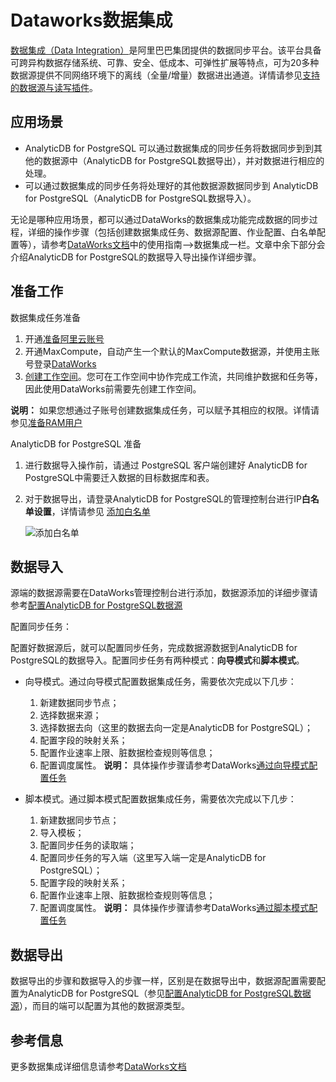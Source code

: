 # Dataworks数据集成

[数据集成（Data Integration）](https://www.aliyun.com/product/cdp/)是阿里巴巴集团提供的数据同步平台。该平台具备可跨异构数据存储系统、可靠、安全、低成本、可弹性扩展等特点，可为20多种数据源提供不同网络环境下的离线（全量/增量）数据进出通道。详情请参见[支持的数据源与读写插件]()。

## 应用场景

-   AnalyticDB for PostgreSQL 可以通过数据集成的同步任务将数据同步到到其他的数据源中（AnalyticDB for PostgreSQL数据导出），并对数据进行相应的处理。
-   可以通过数据集成的同步任务将处理好的其他数据源数据同步到 AnalyticDB for PostgreSQL（AnalyticDB for PostgreSQL数据导入）。

无论是哪种应用场景，都可以通过DataWorks的数据集成功能完成数据的同步过程，详细的操作步骤（包括创建数据集成任务、数据源配置、作业配置、白名单配置等），请参考[DataWorks文档](https://help.aliyun.com/product/72772.html?spm=a2c4g.11186623.3.1.12c15d4ctNn3vx)中的使用指南--\>数据集成一栏。文章中余下部分会介绍AnalyticDB for PostgreSQL的数据导入导出操作详细步骤。

## 准备工作

数据集成任务准备

1.  开通[准备阿里云账号]()
2.  开通MaxCompute，自动产生一个默认的MaxCompute数据源，并使用主账号登录[DataWorks](https://data.aliyun.com/product/ide?spm=a2c4g.11186623.2.18.2dc845d0LfFDRS)
3.  [创建工作空间]()。您可在工作空间中协作完成工作流，共同维护数据和任务等，因此使用DataWorks前需要先创建工作空间。

**说明：** 如果您想通过子账号创建数据集成任务，可以赋予其相应的权限。详情请参见[准备RAM用户]()

AnalyticDB for PostgreSQL 准备

1.  进行数据导入操作前，请通过 PostgreSQL 客户端创建好 AnalyticDB for PostgreSQL中需要迁入数据的目标数据库和表。
2.  对于数据导出，请登录AnalyticDB for PostgreSQL的管理控制台进行IP**白名单设置**，详情请参见 [添加白名单]()

    ![添加白名单](https://static-aliyun-doc.oss-accelerate.aliyuncs.com/assets/img/zh-CN/6834032951/p63279.png)


## 数据导入

源端的数据源需要在DataWorks管理控制台进行添加，数据源添加的详细步骤请参考[配置AnalyticDB for PostgreSQL数据源]()

配置同步任务：

配置好数据源后，就可以配置同步任务，完成数据源数据到AnalyticDB for PostgreSQL的数据导入。配置同步任务有两种模式：**向导模式**和**脚本模式**。

-   向导模式。通过向导模式配置数据集成任务，需要依次完成以下几步：

    1.  新建数据同步节点；
    2.  选择数据来源；
    3.  选择数据去向（这里的数据去向一定是AnalyticDB for PostgreSQL）；
    4.  配置字段的映射关系；
    5.  配置作业速率上限、脏数据检查规则等信息；
    6.  配置调度属性。
    **说明：** 具体操作步骤请参考DataWorks[通过向导模式配置任务]()

-   脚本模式。通过脚本模式配置数据集成任务，需要依次完成以下几步：

    1.  新建数据同步节点；
    2.  导入模板；
    3.  配置同步任务的读取端；
    4.  配置同步任务的写入端（这里写入端一定是AnalyticDB for PostgreSQL）；
    5.  配置字段的映射关系；
    6.  配置作业速率上限、脏数据检查规则等信息；
    7.  配置调度属性。
    **说明：** 具体操作步骤请参考DataWorks[通过脚本模式配置任务]()


## 数据导出

数据导出的步骤和数据导入的步骤一样，区别是在数据导出中，数据源配置需要配置为AnalyticDB for PostgreSQL（参见[配置AnalyticDB for PostgreSQL数据源]()），而目的端可以配置为其他的数据源类型。

## 参考信息

更多数据集成详细信息请参考[DataWorks文档](https://help.aliyun.com/product/72772.html?spm=a2c4g.11186623.3.1.12c15d4ctNn3vx)

